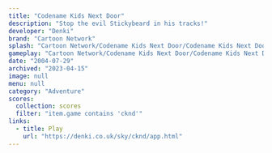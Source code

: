 ```yaml
---
title: "Codename Kids Next Door"
description: "Stop the evil Stickybeard in his tracks!"
developer: "Denki"
brand: "Cartoon Network"
splash: "Cartoon Network/Codename Kids Next Door/Codename Kids Next Door/Splash.jpg"
gameplay: "Cartoon Network/Codename Kids Next Door/Codename Kids Next Door/Play003Hold.jpg"
date: "2004-07-29"
archived: "2023-04-15"
image: null
menu: null
category: "Adventure"
scores:
  collection: scores
  filter: "item.game contains 'cknd'"
links:
  - title: Play
    url: "https://denki.co.uk/sky/cknd/app.html"
---
```

